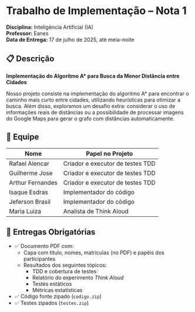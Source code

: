 # Trabalho de Implementação – Nota 1  
**Disciplina:** Inteligência Artificial (IA)  
**Professor:** Eanes  
**Data de Entrega:** 17 de julho de 2025, até meia-noite  

## 📋 Descrição

**Implementação do Algoritmo A\* para Busca da Menor Distância entre Cidades**

Nosso projeto consiste na implementação do algoritmo A* para encontrar o caminho mais curto entre cidades, utilizando heurísticas para otimizar a busca. Além disso, exploramos um desafio extra: considerar o uso de informações reais de distâncias ou a possibilidade de processar imagens do Google Maps para gerar o grafo com distâncias automaticamente.

## 👥 Equipe

| Nome          | Papel no Projeto                     |
|-----------------------|--------------------------------------|
| Rafael Alencar        | Criador e executor de testes TDD     |
| Guilherme Jose        | Criador e executor de testes TDD     |
| Arthur Fernandes      | Criador e executor de testes TDD     |
| Isaque Esdras         | Implementador do código              |
| Jeferson Brasil       | Implementador do código              |
| Maria Luiza            | Analista de Think Aloud              |

## 📄 Entregas Obrigatórias

- ✅ Documento PDF com:
  - Capa com título, nomes, matrículas (no PDF) e papéis dos participantes
  - Resultados dos seguintes tópicos:
    - TDD e cobertura de testes
    - Relatório do experimento *Think Aloud*
    - Testes estáticos
    - Métricas estatísticas
- ✅ Código fonte zipado (`codigo.zip`)
- ✅ Testes zipados (`testes.zip`)

